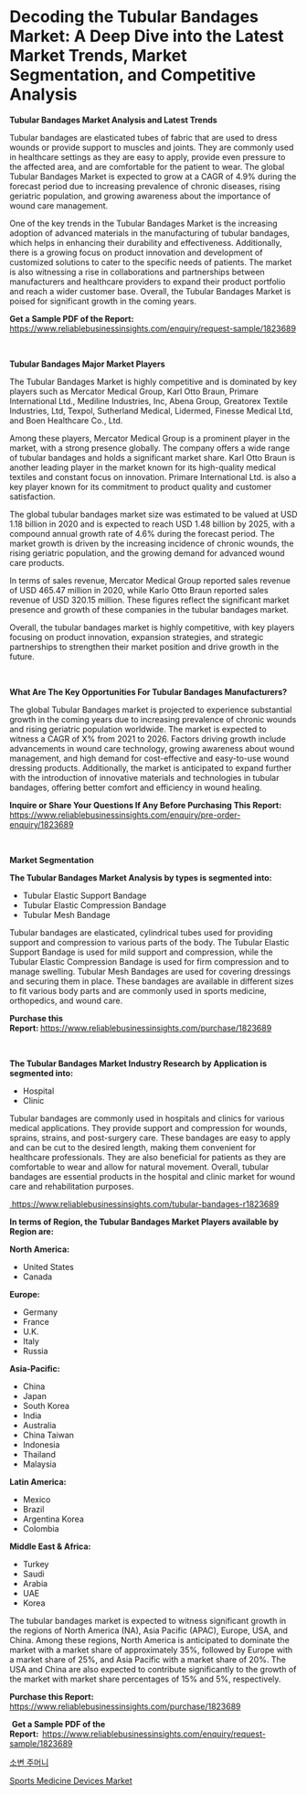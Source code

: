 <p><h1>Decoding the Tubular Bandages Market: A Deep Dive into the Latest Market Trends, Market Segmentation, and Competitive Analysis</h1></p><p><strong>Tubular Bandages Market Analysis and Latest Trends</strong></p>
<p><p>Tubular bandages are elasticated tubes of fabric that are used to dress wounds or provide support to muscles and joints. They are commonly used in healthcare settings as they are easy to apply, provide even pressure to the affected area, and are comfortable for the patient to wear. The global Tubular Bandages Market is expected to grow at a CAGR of 4.9% during the forecast period due to increasing prevalence of chronic diseases, rising geriatric population, and growing awareness about the importance of wound care management.</p><p>One of the key trends in the Tubular Bandages Market is the increasing adoption of advanced materials in the manufacturing of tubular bandages, which helps in enhancing their durability and effectiveness. Additionally, there is a growing focus on product innovation and development of customized solutions to cater to the specific needs of patients. The market is also witnessing a rise in collaborations and partnerships between manufacturers and healthcare providers to expand their product portfolio and reach a wider customer base. Overall, the Tubular Bandages Market is poised for significant growth in the coming years.</p></p>
<p><strong>Get a Sample PDF of the Report:&nbsp;</strong> <a href="https://www.reliablebusinessinsights.com/enquiry/request-sample/1823689">https://www.reliablebusinessinsights.com/enquiry/request-sample/1823689</a></p>
<p>&nbsp;</p>
<p><strong>Tubular Bandages Major Market Players</strong></p>
<p><p>The Tubular Bandages Market is highly competitive and is dominated by key players such as Mercator Medical Group, Karl Otto Braun, Primare International Ltd., Mediline Industries, Inc, Abena Group, Greatorex Textile Industries, Ltd, Texpol, Sutherland Medical, Lidermed, Finesse Medical Ltd, and Boen Healthcare Co., Ltd.</p><p>Among these players, Mercator Medical Group is a prominent player in the market, with a strong presence globally. The company offers a wide range of tubular bandages and holds a significant market share. Karl Otto Braun is another leading player in the market known for its high-quality medical textiles and constant focus on innovation. Primare International Ltd. is also a key player known for its commitment to product quality and customer satisfaction.</p><p>The global tubular bandages market size was estimated to be valued at USD 1.18 billion in 2020 and is expected to reach USD 1.48 billion by 2025, with a compound annual growth rate of 4.6% during the forecast period. The market growth is driven by the increasing incidence of chronic wounds, the rising geriatric population, and the growing demand for advanced wound care products.</p><p>In terms of sales revenue, Mercator Medical Group reported sales revenue of USD 465.47 million in 2020, while Karlo Otto Braun reported sales revenue of USD 320.15 million. These figures reflect the significant market presence and growth of these companies in the tubular bandages market.</p><p>Overall, the tubular bandages market is highly competitive, with key players focusing on product innovation, expansion strategies, and strategic partnerships to strengthen their market position and drive growth in the future.</p></p>
<p>&nbsp;</p>
<p><strong>What Are The Key Opportunities For Tubular Bandages Manufacturers?</strong></p>
<p><p>The global Tubular Bandages market is projected to experience substantial growth in the coming years due to increasing prevalence of chronic wounds and rising geriatric population worldwide. The market is expected to witness a CAGR of X% from 2021 to 2026. Factors driving growth include advancements in wound care technology, growing awareness about wound management, and high demand for cost-effective and easy-to-use wound dressing products. Additionally, the market is anticipated to expand further with the introduction of innovative materials and technologies in tubular bandages, offering better comfort and efficiency in wound healing.</p></p>
<p><strong>Inquire or Share Your Questions If Any Before Purchasing This Report:</strong> <a href="https://www.reliablebusinessinsights.com/enquiry/pre-order-enquiry/1823689">https://www.reliablebusinessinsights.com/enquiry/pre-order-enquiry/1823689</a></p>
<p>&nbsp;</p>
<p><strong>Market Segmentation</strong></p>
<p><strong>The Tubular Bandages Market Analysis by types is segmented into:</strong></p>
<p><ul><li>Tubular Elastic Support Bandage</li><li>Tubular Elastic Compression Bandage</li><li>Tubular Mesh Bandage</li></ul></p>
<p><p>Tubular bandages are elasticated, cylindrical tubes used for providing support and compression to various parts of the body. The Tubular Elastic Support Bandage is used for mild support and compression, while the Tubular Elastic Compression Bandage is used for firm compression and to manage swelling. Tubular Mesh Bandages are used for covering dressings and securing them in place. These bandages are available in different sizes to fit various body parts and are commonly used in sports medicine, orthopedics, and wound care.</p></p>
<p><strong>Purchase this Report:&nbsp;</strong><a href="https://www.reliablebusinessinsights.com/purchase/1823689">https://www.reliablebusinessinsights.com/purchase/1823689</a></p>
<p>&nbsp;</p>
<p><strong>The Tubular Bandages Market Industry Research by Application is segmented into:</strong></p>
<p><ul><li>Hospital</li><li>Clinic</li></ul></p>
<p><p>Tubular bandages are commonly used in hospitals and clinics for various medical applications. They provide support and compression for wounds, sprains, strains, and post-surgery care. These bandages are easy to apply and can be cut to the desired length, making them convenient for healthcare professionals. They are also beneficial for patients as they are comfortable to wear and allow for natural movement. Overall, tubular bandages are essential products in the hospital and clinic market for wound care and rehabilitation purposes.</p></p>
<p><a href="https://www.reliablebusinessinsights.com/tubular-bandages-r1823689">&nbsp;https://www.reliablebusinessinsights.com/tubular-bandages-r1823689</a></p>
<p><strong>In terms of Region, the Tubular Bandages Market Players available by Region are:</strong></p>
<p>
    <p> <strong> North America: </strong>
        <ul>
            <li>United States</li>
            <li>Canada</li>
        </ul>
        </p> 
    <p> <strong> Europe: </strong>
        <ul>
            <li>Germany</li>
            <li>France</li>
            <li>U.K.</li>
            <li>Italy</li>
            <li>Russia</li>
        </ul>
        </p> 
    <p> <strong> Asia-Pacific: </strong>
        <ul>
            <li>China</li>
            <li>Japan</li>
            <li>South Korea</li>
            <li>India</li>
            <li>Australia</li>
            <li>China Taiwan</li>
            <li>Indonesia</li>
            <li>Thailand</li>
            <li>Malaysia</li>
        </ul>
        </p> 
    <p> <strong> Latin America: </strong>
        <ul>
            <li>Mexico</li>
            <li>Brazil</li>
            <li>Argentina Korea</li>
            <li>Colombia</li>
        </ul>
        </p> 
    <p> <strong> Middle East & Africa: </strong>
        <ul>
            <li>Turkey</li>
            <li>Saudi</li>
            <li>Arabia</li>
            <li>UAE</li>
            <li>Korea</li>
        </ul>
    </p>
    </p>
<p><p>The tubular bandages market is expected to witness significant growth in the regions of North America (NA), Asia Pacific (APAC), Europe, USA, and China. Among these regions, North America is anticipated to dominate the market with a market share of approximately 35%, followed by Europe with a market share of 25%, and Asia Pacific with a market share of 20%. The USA and China are also expected to contribute significantly to the growth of the market with market share percentages of 15% and 5%, respectively.</p></p>
<p><strong>Purchase this Report: </strong><a href="https://www.reliablebusinessinsights.com/purchase/1823689">https://www.reliablebusinessinsights.com/purchase/1823689</a></p>
<p>&nbsp;<strong>Get a Sample PDF of the Report:&nbsp;&nbsp;</strong><a href="https://www.reliablebusinessinsights.com/enquiry/request-sample/1823689">https://www.reliablebusinessinsights.com/enquiry/request-sample/1823689</a></p>
<p><strong></strong></p>
<p><p><a href="https://github.com/langcat852024/Market-Research-Report-List-2/blob/main/710431574476.md">소변 주머니</a></p><p><a href="https://github.com/gikababa4/Market-Research-Report-List-1/blob/main/sports-medicine-devices-market.md">Sports Medicine Devices Market</a></p></p>